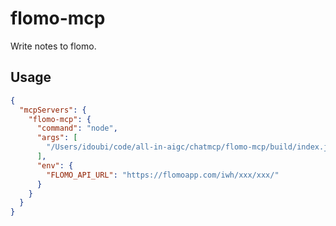 # flomo-mcp

Write notes to flomo.

## Usage

```json
{
  "mcpServers": {
    "flomo-mcp": {
      "command": "node",
      "args": [
        "/Users/idoubi/code/all-in-aigc/chatmcp/flomo-mcp/build/index.js"
      ],
      "env": {
        "FLOMO_API_URL": "https://flomoapp.com/iwh/xxx/xxx/"
      }
    }
  }
}
```
